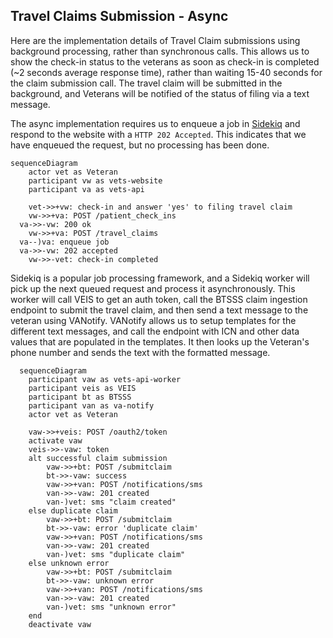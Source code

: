 ## Travel Claims Submission - Async


Here are the implementation details of Travel Claim submissions using background processing, rather than synchronous calls. This allows us to show the check-in status to the veterans as soon as check-in is completed (~2 seconds average response time), rather than waiting 15-40 seconds for the claim submission call. The travel claim will be submitted in the background, and Veterans will be notified of the status of filing via a text message.

The async implementation requires us to enqueue a job in [Sidekiq](https://sidekiq.org/) and respond to the website with a `HTTP 202 Accepted`. This indicates that we have enqueued the request, but no processing has been done.

```mermaid
sequenceDiagram
    actor vet as Veteran
    participant vw as vets-website
    participant va as vets-api

	vet->>+vw: check-in and answer 'yes' to filing travel claim
	vw->>+va: POST /patient_check_ins
  va->>-vw: 200 ok
	vw->>+va: POST /travel_claims
  va--)va: enqueue job
  va->>-vw: 202 accepted
	vw->>-vet: check-in completed
```

Sidekiq is a popular job processing framework, and a Sidekiq worker will pick up the next queued request and process it asynchronously. This worker will call VEIS to get an auth token, call the BTSSS claim ingestion endpoint to submit the travel claim, and then send a text message to the veteran using VANotify. VANotify allows us to setup templates for the different text messages, and call the endpoint with ICN and other data values that are populated in the templates. It then looks up the Veteran's phone number and sends the text with the formatted message.
  
```mermaid
  sequenceDiagram
    participant vaw as vets-api-worker
    participant veis as VEIS
    participant bt as BTSSS
    participant van as va-notify
    actor vet as Veteran

    vaw->>+veis: POST /oauth2/token
    activate vaw
    veis->>-vaw: token
    alt successful claim submission
        vaw->>+bt: POST /submitclaim
        bt->>-vaw: success
        vaw->>+van: POST /notifications/sms
        van->>-vaw: 201 created
        van-)vet: sms "claim created"
    else duplicate claim
        vaw->>+bt: POST /submitclaim
        bt->>-vaw: error 'duplicate claim'
        vaw->>+van: POST /notifications/sms
        van->>-vaw: 201 created
        van-)vet: sms "duplicate claim"
    else unknown error
        vaw->>+bt: POST /submitclaim
        bt->>-vaw: unknown error
        vaw->>+van: POST /notifications/sms
        van->>-vaw: 201 created
        van-)vet: sms "unknown error"
    end
    deactivate vaw
  ```
